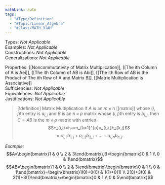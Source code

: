```yaml
---
mathLink: auto
tags:
  - "#Type/Definition"
  - "#Topic/Linear_Algebra"
  - "#Class/MATH_31AH"
---
```

Types: <i>Not Applicable</i>  
Examples: <i>Not Applicable</i>  
Constructions: <i>Not Applicable</i>  
Generalizations: <i>Not Applicable</i>  

Properties: [[Noncommutativity of Matrix Multiplication]], [[The ith Column of A is Aei]], [[The ith Column of AB is Abi]], [[The ith Row of AB is the Product of The ith Row of A and Matrix B]], [[Matrix Multiplication is Associative]]  
Sufficiencies: <i>Not Applicable</i>  
Equivalences: <i>Not Applicable</i>  
Justifications: <i>Not Applicable</i>  

> [!definition] Matrix Multiplication
> If $A$ is an $m \times n$ [[matrix]] whose $(i,j)$th entry is $a_{i,j}$ and $B$ is an $n \times p$ matrix whose $(i,j)$th entry is $b_{i,j}$, then $C=AB$ is the $m \times p$ matrix with entries  
> $$c_{i,j}=\sum_{k=1}^{n}a_{i,k}b_{k,j}$$
> $$=a_{i,1}b_{1,j}+a_{i,2}b_{2,j}+\dots+a_{i,n}b_{n,j}.$$

*Example:* $$A=\begin{bmatrix}1 & 0 \\
2 & 3\end{bmatrix},B=\begin{bmatrix}0 & 1 \\
0 & 1\end{bmatrix}$$
$$AB=\begin{bmatrix}1 & 0 \\
2 & 3\end{bmatrix}\begin{bmatrix}0 & 1 \\
0 & 1\end{bmatrix}=\begin{bmatrix}1(0)+0(0) & 1(1)+0(1) \\
2(0)+3(0) & 2(1)+3(1)\end{bmatrix}=\begin{bmatrix}0 & 1 \\
0 & 5\end{bmatrix}$$
